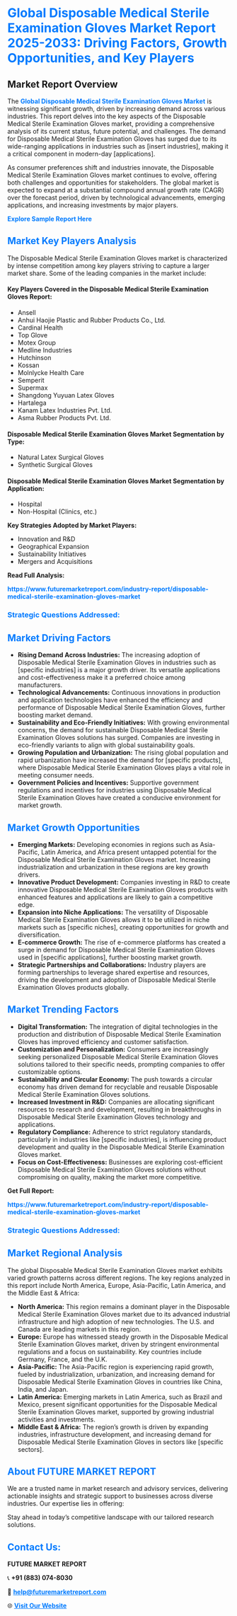 <h1 style="color: #007BFF;">Global Disposable Medical Sterile Examination Gloves Market Report 2025-2033: Driving Factors, Growth Opportunities, and Key Players</h1>

<section id="overview">
<h2>Market Report Overview</h2>
<p>The <a href="https://www.futuremarketreport.com/industry-report/disposable-medical-sterile-examination-gloves-market" style="color: #007BFF; text-decoration: none;"><strong>Global Disposable Medical Sterile Examination Gloves Market</strong></a> is witnessing significant growth, driven by increasing demand across various industries. This report delves into the key aspects of the Disposable Medical Sterile Examination Gloves market, providing a comprehensive analysis of its current status, future potential, and challenges. The demand for Disposable Medical Sterile Examination Gloves has surged due to its wide-ranging applications in industries such as [insert industries], making it a critical component in modern-day [applications].</p>
<p>As consumer preferences shift and industries innovate, the Disposable Medical Sterile Examination Gloves market continues to evolve, offering both challenges and opportunities for stakeholders. The global market is expected to expand at a substantial compound annual growth rate (CAGR) over the forecast period, driven by technological advancements, emerging applications, and increasing investments by major players.</p>
</section>

<section id="overview">
<p><a href="https://www.futuremarketreport.com/request-sample/reportId=78034" style="color: #007BFF; text-decoration: none;"><strong>Explore Sample Report Here</strong></a></p>
</section>

<section id="key-players">
<h2 style="color: #007BFF;">Market Key Players Analysis</h2>
<p>The Disposable Medical Sterile Examination Gloves market is characterized by intense competition among key players striving to capture a larger market share. Some of the leading companies in the market include:</p>
<h4>Key Players Covered in the Disposable Medical Sterile Examination Gloves Report:</h4>
<ul><li>Ansell</li><li>Anhui Haojie Plastic and Rubber Products Co., Ltd.</li><li>Cardinal Health</li><li>Top Glove</li><li>Motex Group</li><li>Medline Industries</li><li>Hutchinson</li><li>Kossan</li><li>Molnlycke Health Care</li><li>Semperit</li><li>Supermax</li><li>Shangdong Yuyuan Latex Gloves</li><li>Hartalega</li><li>Kanam Latex Industries Pvt. Ltd.</li><li>Asma Rubber Products Pvt. Ltd.</li></ul>
<h4>Disposable Medical Sterile Examination Gloves Market Segmentation by Type:</h4>
<ul><li>Natural Latex Surgical Gloves</li><li>Synthetic Surgical Gloves</li></ul>

<h4>Disposable Medical Sterile Examination Gloves Market Segmentation by Application:</h4>
<ul><li>Hospital</li><li>Non-Hospital (Clinics, etc.)</li></ul>
<p><strong>Key Strategies Adopted by Market Players:</strong></p>
<ul>
<li>Innovation and R&D</li>
<li>Geographical Expansion</li>
<li>Sustainability Initiatives</li>
<li>Mergers and Acquisitions</li>
</ul>
</section>

<section>
<p><strong>Read Full Analysis: </strong></p><a href="https://www.futuremarketreport.com/industry-report/disposable-medical-sterile-examination-gloves-market" style="color: #007BFF; text-decoration: none;"><strong>https://www.futuremarketreport.com/industry-report/disposable-medical-sterile-examination-gloves-market</strong></a>
<h3 style="color: #007BFF;">Strategic Questions Addressed:</h3>
</section>

<section id="driving-factors">
<h2 style="color: #007BFF;">Market Driving Factors</h2>
<ul>
<li><strong>Rising Demand Across Industries:</strong> The increasing adoption of Disposable Medical Sterile Examination Gloves in industries such as [specific industries] is a major growth driver. Its versatile applications and cost-effectiveness make it a preferred choice among manufacturers.</li>
<li><strong>Technological Advancements:</strong> Continuous innovations in production and application technologies have enhanced the efficiency and performance of Disposable Medical Sterile Examination Gloves, further boosting market demand.</li>
<li><strong>Sustainability and Eco-Friendly Initiatives:</strong> With growing environmental concerns, the demand for sustainable Disposable Medical Sterile Examination Gloves solutions has surged. Companies are investing in eco-friendly variants to align with global sustainability goals.</li>
<li><strong>Growing Population and Urbanization:</strong> The rising global population and rapid urbanization have increased the demand for [specific products], where Disposable Medical Sterile Examination Gloves plays a vital role in meeting consumer needs.</li>
<li><strong>Government Policies and Incentives:</strong> Supportive government regulations and incentives for industries using Disposable Medical Sterile Examination Gloves have created a conducive environment for market growth.</li>
</ul>
</section>

<section id="growth-opportunities">
<h2 style="color: #007BFF;">Market Growth Opportunities</h2>
<ul>
<li><strong>Emerging Markets:</strong> Developing economies in regions such as Asia-Pacific, Latin America, and Africa present untapped potential for the Disposable Medical Sterile Examination Gloves market. Increasing industrialization and urbanization in these regions are key growth drivers.</li>
<li><strong>Innovative Product Development:</strong> Companies investing in R&D to create innovative Disposable Medical Sterile Examination Gloves products with enhanced features and applications are likely to gain a competitive edge.</li>
<li><strong>Expansion into Niche Applications:</strong> The versatility of Disposable Medical Sterile Examination Gloves allows it to be utilized in niche markets such as [specific niches], creating opportunities for growth and diversification.</li>
<li><strong>E-commerce Growth:</strong> The rise of e-commerce platforms has created a surge in demand for Disposable Medical Sterile Examination Gloves used in [specific applications], further boosting market growth.</li>
<li><strong>Strategic Partnerships and Collaborations:</strong> Industry players are forming partnerships to leverage shared expertise and resources, driving the development and adoption of Disposable Medical Sterile Examination Gloves products globally.</li>
</ul>
</section>

<section id="trending-factors">
<h2 style="color: #007BFF;">Market Trending Factors</h2>
<ul>
<li><strong>Digital Transformation:</strong> The integration of digital technologies in the production and distribution of Disposable Medical Sterile Examination Gloves has improved efficiency and customer satisfaction.</li>
<li><strong>Customization and Personalization:</strong> Consumers are increasingly seeking personalized Disposable Medical Sterile Examination Gloves solutions tailored to their specific needs, prompting companies to offer customizable options.</li>
<li><strong>Sustainability and Circular Economy:</strong> The push towards a circular economy has driven demand for recyclable and reusable Disposable Medical Sterile Examination Gloves solutions.</li>
<li><strong>Increased Investment in R&D:</strong> Companies are allocating significant resources to research and development, resulting in breakthroughs in Disposable Medical Sterile Examination Gloves technology and applications.</li>
<li><strong>Regulatory Compliance:</strong> Adherence to strict regulatory standards, particularly in industries like [specific industries], is influencing product development and quality in the Disposable Medical Sterile Examination Gloves market.</li>
<li><strong>Focus on Cost-Effectiveness:</strong> Businesses are exploring cost-efficient Disposable Medical Sterile Examination Gloves solutions without compromising on quality, making the market more competitive.</li>
</ul>
</section>

<section>
<p><strong>Get Full Report: </strong></p><a href="https://www.futuremarketreport.com/industry-report/disposable-medical-sterile-examination-gloves-market" style="color: #007BFF; text-decoration: none;"><strong>https://www.futuremarketreport.com/industry-report/disposable-medical-sterile-examination-gloves-market</strong></a>
<h3 style="color: #007BFF;">Strategic Questions Addressed:</h3>
</section>


<section id="regional-analysis">
<h2 style="color: #007BFF;">Market Regional Analysis</h2>
<p>The global Disposable Medical Sterile Examination Gloves market exhibits varied growth patterns across different regions. The key regions analyzed in this report include North America, Europe, Asia-Pacific, Latin America, and the Middle East & Africa:</p>
<ul>
<li><strong>North America:</strong> This region remains a dominant player in the Disposable Medical Sterile Examination Gloves market due to its advanced industrial infrastructure and high adoption of new technologies. The U.S. and Canada are leading markets in this region.</li>
<li><strong>Europe:</strong> Europe has witnessed steady growth in the Disposable Medical Sterile Examination Gloves market, driven by stringent environmental regulations and a focus on sustainability. Key countries include Germany, France, and the U.K.</li>
<li><strong>Asia-Pacific:</strong> The Asia-Pacific region is experiencing rapid growth, fueled by industrialization, urbanization, and increasing demand for Disposable Medical Sterile Examination Gloves in countries like China, India, and Japan.</li>
<li><strong>Latin America:</strong> Emerging markets in Latin America, such as Brazil and Mexico, present significant opportunities for the Disposable Medical Sterile Examination Gloves market, supported by growing industrial activities and investments.</li>
<li><strong>Middle East & Africa:</strong> The region’s growth is driven by expanding industries, infrastructure development, and increasing demand for Disposable Medical Sterile Examination Gloves in sectors like [specific sectors].</li>
</ul>
</section>

<footer>
<h2 style="color: #007BFF;">About FUTURE MARKET REPORT</h2>
<p>We are a trusted name in market research and advisory services, delivering actionable insights and strategic support to businesses across diverse industries. Our expertise lies in offering:</p>

<p>Stay ahead in today’s competitive landscape with our tailored research solutions.</p>

<h2 style="color: #007BFF;">Contact Us:</h2>
<p><strong>FUTURE MARKET REPORT</strong></p>
<p>📞 <strong>+91 (883) 074-8030</strong></p>
<p>📧 <strong><a href="mailto:help@futuremarketreport.com" style="color: #007BFF;">help@futuremarketreport.com</a></strong></p>
<p>🌐 <strong><a href="https://www.futuremarketreport.com/" style="color: #007BFF;">Visit Our Website</a></strong></p>
</footer>
